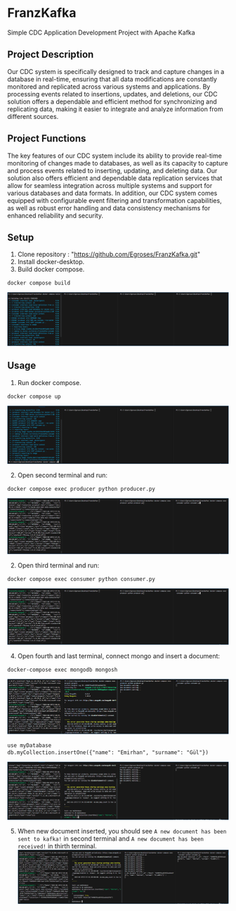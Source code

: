 # FranzKafka

Simple CDC Application Development Project with Apache Kafka


## Project Description

Our CDC system is specifically designed to track and capture changes in a database in real-time, ensuring that all data modifications are constantly monitored and replicated across various systems and applications. By processing events related to insertions, updates, and deletions, our CDC solution offers a dependable and efficient method for synchronizing and replicating data, making it easier to integrate and analyze information from different sources.

## Project Functions

The key features of our CDC system include its ability to provide real-time monitoring of changes made to databases, as well as its capacity to capture and process events related to inserting, updating, and deleting data. Our solution also offers efficient and dependable data replication services that allow for seamless integration across multiple systems and support for various databases and data formats. In addition, our CDC system comes equipped with configurable event filtering and transformation capabilities, as well as robust error handling and data consistency mechanisms for enhanced reliability and security.

## Setup

1. Clone repository : "https://github.com/Egroses/FranzKafka.git" 
2. Install docker-desktop.
3. Build docker compose.
```
docker compose build
```
![build picture](https://github.com/Egroses/FranzKafka/blob/main/Images/build.png)

## Usage

1. Run docker compose.
```
docker compose up
```
![run picture](https://github.com/Egroses/FranzKafka/blob/main/Images/run.png)

2. Open second terminal and run:

```
docker compose exec producer python producer.py
```
![producer picture](https://github.com/Egroses/FranzKafka/blob/main/Images/producer%26consumerRun.png)

2. Open third terminal and run:
```
docker compose exec consumer python consumer.py
```
![consumer picture](https://github.com/Egroses/FranzKafka/blob/main/Images/producer%26consumerRun.png)

4. Open fourth and last terminal, connect mongo and insert a document:

```
docker-compose exec mongodb mongosh
```
![MongoDB picture](https://github.com/Egroses/FranzKafka/blob/main/Images/mongoBuild.png)
```
use myDatabase
db.myCollection.insertOne({"name": "Emirhan", "surname": "Gül"})
```
![insert picture](https://github.com/Egroses/FranzKafka/blob/main/Images/insert.png)

5. When new document inserted, you should see `A new document has been sent to kafka!` in second terminal and `A new document has been received!` in thirth terminal.
![results picture](https://github.com/Egroses/FranzKafka/blob/main/Images/Results.png)
